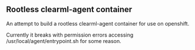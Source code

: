 ## Rootless clearml-agent container

An attempt to build a rootless clearml-agent container for use on openshift. 

Currently it breaks with permission errors accessing /usr/local/agent/entrypoint.sh for some reason.
